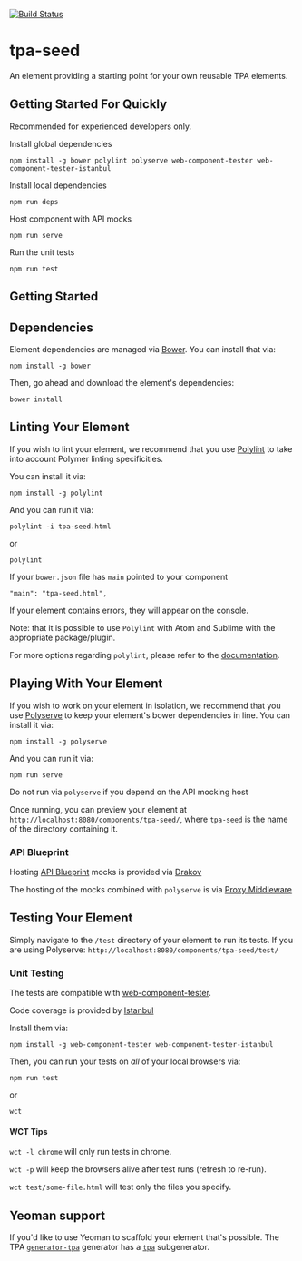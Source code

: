 [![Build Status](https://travis-ci.org/ING-Group/tpa-seed.svg?branch=master)](https://travis-ci.org/ING-Group/tpa-seed)

# tpa-seed

An element providing a starting point for your own reusable TPA elements.

## Getting Started For Quickly

Recommended for experienced developers only.

Install global dependencies

    npm install -g bower polylint polyserve web-component-tester web-component-tester-istanbul

Install local dependencies

    npm run deps
    
Host component with API mocks

    npm run serve
    
Run the unit tests

    npm run test


## Getting Started


## Dependencies

Element dependencies are managed via [Bower](http://bower.io/). You can install that via:

    npm install -g bower

Then, go ahead and download the element's dependencies:

    bower install


## Linting Your Element

If you wish to lint your element, we recommend that you use [Polylint](https://github.com/PolymerLabs/polylint) to take into account Polymer 
linting specificities. 

You can install it via:

    npm install -g polylint

And you can run it via:

	polylint -i tpa-seed.html
    
or 

    polylint

If your `bower.json` file has `main` pointed to your component

    "main": "tpa-seed.html",

If your element contains errors, they will appear on the console.

Note: that it is possible to use `Polylint` with Atom and Sublime with the appropriate package/plugin.

For more options regarding `polylint`, please refer to the [documentation](https://github.com/PolymerLabs/polylint#polylint).

## Playing With Your Element

If you wish to work on your element in isolation, we recommend that you use
[Polyserve](https://github.com/PolymerLabs/polyserve) to keep your element's
bower dependencies in line. You can install it via:

    npm install -g polyserve

And you can run it via:

    npm run serve
    
Do not run via `polyserve` if you depend on the API mocking host

Once running, you can preview your element at
`http://localhost:8080/components/tpa-seed/`, where `tpa-seed` is the name of the directory containing it.

### API Blueprint

Hosting [API Blueprint](https://apiblueprint.org/) mocks is provided via [Drakov](https://github.com/Aconex/drakov/)

The hosting of the mocks combined with `polyserve` is via [Proxy Middleware](https://github.com/chimurai/http-proxy-middleware/)

## Testing Your Element

Simply navigate to the `/test` directory of your element to run its tests. If
you are using Polyserve: `http://localhost:8080/components/tpa-seed/test/`

### Unit Testing

The tests are compatible with [web-component-tester](https://github.com/Polymer/web-component-tester).

Code coverage is provided by [Istanbul](https://github.com/thedeeno/web-component-tester-istanbul)

Install them via:

    npm install -g web-component-tester web-component-tester-istanbul
    
Then, you can run your tests on _all_ of your local browsers via:

    npm run test

or

    wct

#### WCT Tips

`wct -l chrome` will only run tests in chrome.

`wct -p` will keep the browsers alive after test runs (refresh to re-run).

`wct test/some-file.html` will test only the files you specify.


## Yeoman support

If you'd like to use Yeoman to scaffold your element that's possible. The TPA [`generator-tpa`](https://github.com/ING-Group/generator-tpa) generator has a [`tpa`](https://github.com/ING-Group/generator-tpa#tpa) subgenerator.
